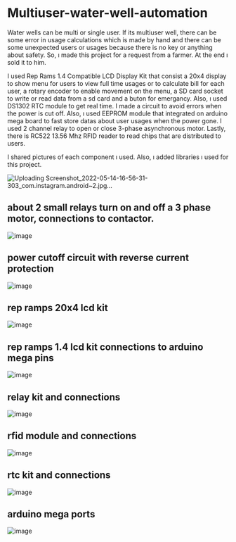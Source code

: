 # Multiuser-water-well-automation
Water wells can be multi or single user. If its multiuser well, there can be some error in usage calculations which is made by hand and there can be some unexpected users or usages because there is no key or anything about safety. So, ı made this project for a request from a farmer. At the end ı sold it to him.

I used Rep Rams 1.4 Compatible LCD Display Kit that consist a 20x4 display to show menu for users to view full time usages or to calculate bill for each user, a rotary encoder to enable movement on the menu, a SD card socket to write or read data from a sd card and a buton for emergancy. Also, ı used DS1302 RTC module to get real time. I made a circuit to avoid errors when the power is cut off. Also, ı used EEPROM module that integrated on arduino mega board to fast store datas about user usages when the power gone. I used 2 channel relay to open or close 3-phase asynchronous motor. Lastly, there is RC522 13.56 Mhz RFID reader to read chips that are distributed to users.

I shared pictures of each component ı used. Also, ı added libraries ı used for this project.

![Uploading Screenshot_2022-05-14-16-56-31-303_com.instagram.android~2.jpg…]()


## about 2 small relays turn on and off a 3 phase motor, connections to contactor.

![image](https://user-images.githubusercontent.com/55800601/158028261-3b1138ab-82d9-4f13-a68b-7420d40ecaab.png)

## power cutoff circuit with reverse current protection

![image](https://user-images.githubusercontent.com/55800601/158028317-3a94d404-1178-4e8e-9655-d85ed1e7a996.png)

## rep ramps 20x4 lcd kit

![image](https://user-images.githubusercontent.com/55800601/158028350-d3aaef1c-eea1-449c-8ea8-2e4a98bab759.png)

## rep ramps 1.4 lcd kit connections to arduino mega pins

![image](https://user-images.githubusercontent.com/55800601/158028331-9bb5815a-8b16-4982-a655-4ea780c8ba47.png)

## relay kit and connections

![image](https://user-images.githubusercontent.com/55800601/158028370-12e6bc54-6851-4e5a-9ee3-58ebc5c5895b.png)

## rfid module and connections

![image](https://user-images.githubusercontent.com/55800601/158028392-d7315efa-8bb5-4f03-b48a-4039a9a95af4.png)

## rtc kit and connections

![image](https://user-images.githubusercontent.com/55800601/158028405-38360271-6cb2-4ca1-8765-bc7baf1c9b0a.png)

## arduino mega ports

![image](https://user-images.githubusercontent.com/55800601/158028431-413057a9-87b6-4a5c-a302-79aee6553f2c.png)





